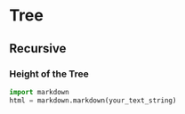 # Tree

## Recursive

### Height of the Tree

```python
import markdown
html = markdown.markdown(your_text_string)
```
